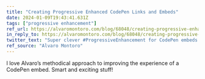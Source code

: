 ```yaml
---
title: "Creating Progressive Enhanced CodePen Links and Embeds"
date: 2024-01-09T19:43:41.631Z
tags: ["progressive enhancement"]
ref_url: https://alvaromontoro.com/blog/68048/creating-progressive-enhanced-codepen-links-and-embeds
in_reply_to: https://alvaromontoro.com/blog/68048/creating-progressive-enhanced-codepen-links-and-embeds
twitter_text: "Super clever #ProgressiveEnhancement for CodePen embeds!"
ref_source: "Alvaro Montoro"
---
```


I love Alvaro’s methodical approach to improving the experience of a CodePen embed. Smart and exciting stuff!
